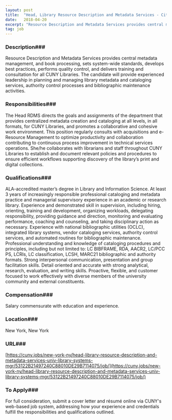 ```yaml
---
layout: post
title:  "Head, Library Resource Description and Metadata Services - City University of New York Office of Library Services"
date:   2018-04-20
excerpt: "Resource Description and Metadata Services provides central metadata management, and book processing, sets system-wide standards, develops best practices, performs quality control, and delivers training and consultation for all CUNY Libraries. The candidate will provide experienced leadership in planning and managing library metadata and cataloging services, authority control processes and bibliographic..."
tag: job
---
```


### Description###

Resource Description and Metadata Services provides central metadata management, and book processing, sets system-wide standards, develops best practices, performs quality control, and delivers training and consultation for all CUNY Libraries. The candidate will provide experienced leadership in planning and managing library metadata and cataloging services, authority control processes and bibliographic maintenance activities.


### Responsibilities###

The Head RDMS directs the goals and assignments of the department that provides centralized metadata creation and cataloging at all levels, in all formats, for CUNY Libraries, and promotes a collaborative and cohesive work environment. This position regularly consults with acquisitions and e-Resource Management to optimize productivity and collaboration contributing to continuous process improvement in technical services operations. She/he collaborates with librarians and staff throughout CUNY Libraries to establish and document relevant policies and procedures to ensure efficient workflows supporting discovery of the library’s print and digital collections.


### Qualifications###

ALA-accredited master’s degree in Library and Information Science. At least 3 years of increasingly responsible professional cataloging and metadata practice and managerial supervisory experience in an academic or research library.
Experience and demonstrated skill in supervision, including hiring, orienting, training and development, organizing workloads, delegating responsibility, providing guidance and direction, monitoring and evaluating performance, coaching and counseling, and taking disciplinary action as necessary.
Experience with national bibliographic utilities (OCLC), integrated library systems, vendor cataloging services, authority control services, and automated routines for bibliographic maintenance.
Professional understanding and knowledge of cataloging procedures and principles, including but not limited to: LC BIBFRAME, RDA, AACR2, LC/PCC PS, LCRIs, LC classification, LCSH, MARC21 bibliographic and authority formats.
Strong interpersonal communication, presentation and group facilitation skills.
Detail oriented and accurate with strong analytical, research, evaluation, and writing skills. Proactive, flexible, and customer focused to work effectively with diverse members of the university community and external constituents.


### Compensation###

Salary commensurate with education and experience.


### Location###

New York, New York


### URL###

[https://cuny.jobs/new-york-ny/head-library-resource-description-and-metadata-services-univ-library-systems-mgr/53122B21497240C88010DE29B7114075/job/](https://cuny.jobs/new-york-ny/head-library-resource-description-and-metadata-services-univ-library-systems-mgr/53122B21497240C88010DE29B7114075/job/)

### To Apply###

For full consideration, submit a cover letter and résumé online via CUNY's web-based job system, addressing how your experience and credentials fulfill the responsibilities and qualifications outlined.





